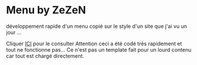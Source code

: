 Menu by ZeZeN
==========

développement rapide d'un menu copié sur le style d'un site que j'ai vu un jour ...

Cliquer [ICI](https://dl.dropboxusercontent.com/u/26703650/%23%23Sites/menu/index.html) pour le consulter
Attention ceci a été codé très rapidement et tout ne fonctionne pas...
Ce n'est pas un template fait pour un lourd contenu car tout est chargé directement.

